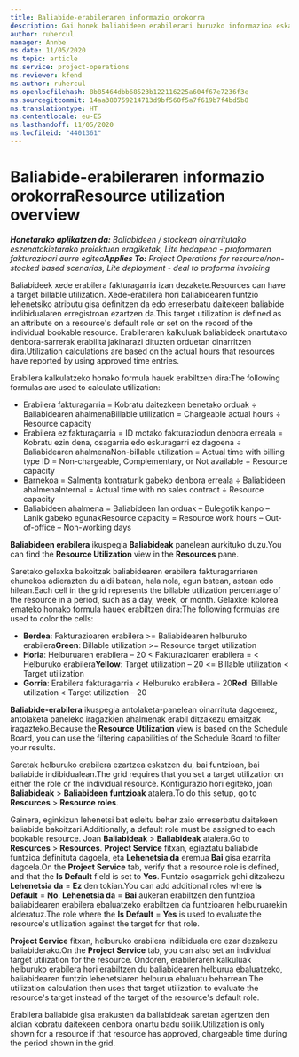 ```yaml
---
title: Baliabide-erabileraren informazio orokorra
description: Gai honek baliabideen erabilerari buruzko informazioa eskaintzen du Project Operations-en.
author: ruhercul
manager: Annbe
ms.date: 11/05/2020
ms.topic: article
ms.service: project-operations
ms.reviewer: kfend
ms.author: ruhercul
ms.openlocfilehash: 8b85464dbb68523b122116225a604f67e7236f3e
ms.sourcegitcommit: 14aa380759214713d9bf560f5a7f619b7f4bd5b8
ms.translationtype: HT
ms.contentlocale: eu-ES
ms.lasthandoff: 11/05/2020
ms.locfileid: "4401361"
---
```

# <a name="resource-utilization-overview"></a><span data-ttu-id="009a8-103">Baliabide-erabileraren informazio orokorra</span><span class="sxs-lookup"><span data-stu-id="009a8-103">Resource utilization overview</span></span>

<span data-ttu-id="009a8-104">_**Honetarako aplikatzen da:** Baliabideen / stockean oinarritutako eszenatokietarako proiektuen eragiketak, Lite hedapena - proformaren fakturazioari aurre egitea_</span><span class="sxs-lookup"><span data-stu-id="009a8-104">_**Applies To:** Project Operations for resource/non-stocked based scenarios, Lite deployment - deal to proforma invoicing_</span></span>

<span data-ttu-id="009a8-105">Baliabideek xede erabilera fakturagarria izan dezakete.</span><span class="sxs-lookup"><span data-stu-id="009a8-105">Resources can have a target billable utilization.</span></span> <span data-ttu-id="009a8-106">Xede-erabilera hori baliabidearen funtzio lehenetsiko atributu gisa definitzen da edo erreserbatu daitekeen baliabide indibidualaren erregistroan ezartzen da.</span><span class="sxs-lookup"><span data-stu-id="009a8-106">This target utilization is defined as an attribute on a resource's default role or set on the record of the individual bookable resource.</span></span> <span data-ttu-id="009a8-107">Erabileraren kalkuluak baliabideek onartutako denbora-sarrerak erabilita jakinarazi dituzten orduetan oinarritzen dira.</span><span class="sxs-lookup"><span data-stu-id="009a8-107">Utilization calculations are based on the actual hours that resources have reported by using approved time entries.</span></span>

<span data-ttu-id="009a8-108">Erabilera kalkulatzeko honako formula hauek erabiltzen dira:</span><span class="sxs-lookup"><span data-stu-id="009a8-108">The following formulas are used to calculate utilization:</span></span>

  - <span data-ttu-id="009a8-109">Erabilera fakturagarria = Kobratu daitezkeen benetako orduak ÷ Baliabidearen ahalmena</span><span class="sxs-lookup"><span data-stu-id="009a8-109">Billable utilization = Chargeable actual hours ÷ Resource capacity</span></span>
  - <span data-ttu-id="009a8-110">Erabilera ez fakturagarria = ID motako fakturaziodun denbora erreala = Kobratu ezin dena, osagarria edo eskuragarri ez dagoena ÷ Baliabidearen ahalmena</span><span class="sxs-lookup"><span data-stu-id="009a8-110">Non-billable utilization = Actual time with billing type ID = Non-chargeable, Complementary, or Not available ÷ Resource capacity</span></span>
  - <span data-ttu-id="009a8-111">Barnekoa = Salmenta kontraturik gabeko denbora erreala ÷ Baliabideen ahalmena</span><span class="sxs-lookup"><span data-stu-id="009a8-111">Internal = Actual time with no sales contract ÷ Resource capacity</span></span>
  - <span data-ttu-id="009a8-112">Baliabideen ahalmena = Baliabideen lan orduak – Bulegotik kanpo – Lanik gabeko egunak</span><span class="sxs-lookup"><span data-stu-id="009a8-112">Resource capacity = Resource work hours – Out-of-office – Non-working days</span></span>

<span data-ttu-id="009a8-113">**Baliabideen erabilera** ikuspegia **Baliabideak** panelean aurkituko duzu.</span><span class="sxs-lookup"><span data-stu-id="009a8-113">You can find the **Resource Utilization** view in the **Resources** pane.</span></span>

<span data-ttu-id="009a8-114">Saretako gelaxka bakoitzak baliabidearen erabilera fakturagarriaren ehunekoa adierazten du aldi batean, hala nola, egun batean, astean edo hilean.</span><span class="sxs-lookup"><span data-stu-id="009a8-114">Each cell in the grid represents the billable utilization percentage of the resource in a period, such as a day, week, or month.</span></span> <span data-ttu-id="009a8-115">Gelaxkei kolorea emateko honako formula hauek erabiltzen dira:</span><span class="sxs-lookup"><span data-stu-id="009a8-115">The following formulas are used to color the cells:</span></span>

  - <span data-ttu-id="009a8-116">**Berdea**: Fakturazioaren erabilera >= Baliabidearen helburuko erabilera</span><span class="sxs-lookup"><span data-stu-id="009a8-116">**Green**: Billable utilization >= Resource target utilization</span></span>
  - <span data-ttu-id="009a8-117">**Horia**: Helburuaren erabilera – 20 < Fakturazioaren erabilera = < Helburuko erabilera</span><span class="sxs-lookup"><span data-stu-id="009a8-117">**Yellow**: Target utilization – 20 <= Billable utilization < Target utilization</span></span>
  - <span data-ttu-id="009a8-118">**Gorria**: Erabilera fakturagarria < Helburuko erabilera - 20</span><span class="sxs-lookup"><span data-stu-id="009a8-118">**Red**: Billable utilization < Target utilization – 20</span></span>

<span data-ttu-id="009a8-119">**Baliabide-erabilera** ikuspegia antolaketa-panelean oinarrituta dagoenez, antolaketa paneleko iragazkien ahalmenak erabil ditzakezu emaitzak iragazteko.</span><span class="sxs-lookup"><span data-stu-id="009a8-119">Because the **Resource Utilization** view is based on the Schedule Board, you can use the filtering capabilities of the Schedule Board to filter your results.</span></span>

<span data-ttu-id="009a8-120">Saretak helburuko erabilera ezartzea eskatzen du, bai funtzioan, bai baliabide indibidualean.</span><span class="sxs-lookup"><span data-stu-id="009a8-120">The grid requires that you set a target utilization on either the role or the individual resource.</span></span> <span data-ttu-id="009a8-121">Konfigurazio hori egiteko, joan **Baliabideak** > **Baliabideen funtzioak** atalera.</span><span class="sxs-lookup"><span data-stu-id="009a8-121">To do this setup, go to **Resources** > **Resource roles**.</span></span>

<span data-ttu-id="009a8-122">Gainera, eginkizun lehenetsi bat esleitu behar zaio erreserbatu daitekeen baliabide bakoitzari.</span><span class="sxs-lookup"><span data-stu-id="009a8-122">Additionally, a default role must be assigned to each bookable resource.</span></span> <span data-ttu-id="009a8-123">Joan **Baliabideak** > **Baliabideak** atalera.</span><span class="sxs-lookup"><span data-stu-id="009a8-123">Go to **Resources** > **Resources**.</span></span> <span data-ttu-id="009a8-124">**Project Service** fitxan, egiaztatu baliabide funtzioa definituta dagoela, eta **Lehenetsia da** eremua **Bai** gisa ezarrita dagoela.</span><span class="sxs-lookup"><span data-stu-id="009a8-124">On the **Project Service** tab, verify that a resource role is defined, and that the **Is Default** field is set to **Yes**.</span></span> <span data-ttu-id="009a8-125">Funtzio osagarriak gehi ditzakezu **Lehenetsia da** = **Ez** den tokian.</span><span class="sxs-lookup"><span data-stu-id="009a8-125">You can add additional roles where **Is Default** = **No**.</span></span> <span data-ttu-id="009a8-126">**Lehenetsia da** = **Bai** aukeran erabiltzen den funtzioa baliabidearen erabilera ebaluatzeko erabiltzen da funtzioaren helburuarekin alderatuz.</span><span class="sxs-lookup"><span data-stu-id="009a8-126">The role where the **Is Default** = **Yes** is used to evaluate the resource's utilization against the target for that role.</span></span>

<span data-ttu-id="009a8-127">**Project Service** fitxan, helburuko erabilera indibiduala ere ezar dezakezu baliabiderako.</span><span class="sxs-lookup"><span data-stu-id="009a8-127">On the **Project Service** tab, you can also set an individual target utilization for the resource.</span></span> <span data-ttu-id="009a8-128">Ondoren, erabileraren kalkuluak helburuko erabilera hori erabiltzen du baliabidearen helburua ebaluatzeko, baliabidearen funtzio lehenetsiaren helburua ebaluatu beharrean.</span><span class="sxs-lookup"><span data-stu-id="009a8-128">The utilization calculation then uses that target utilization to evaluate the resource's target instead of the target of the resource's default role.</span></span>

<span data-ttu-id="009a8-129">Erabilera baliabide gisa erakusten da baliabideak saretan agertzen den aldian kobratu daitekeen denbora onartu badu soilik.</span><span class="sxs-lookup"><span data-stu-id="009a8-129">Utilization is only shown for a resource if that resource has approved, chargeable time during the period shown in the grid.</span></span>
